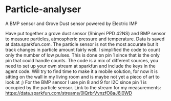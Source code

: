 # Particle-analyser
A BMP sensor and Grove Dust sensor powered by Electric IMP

Have put together a grove dust sensor (Shinyei PPD 42NS) and BMP sensor to measure particles, atmospheric pressure and temperature. Data is saved at data.sparkfun.com. The particle sensor is not the most accurate but it track changes in particle amount fairly well. I simplified the code to count only the number of low pulses. This is done on pin 1 since that is the only pin that could handle counts. The code is a mix of different sources, you need to set up your own stream at sparkfun and include the keys in the agent code. Will try to find time to make it a mobile solution, for now it is sitting on the wall in my living room and is maybe not yet a pieco of art to look at ;) For the BMP sensor I use pin 8 and 9 for I2C since pin 1 is occupied by the particle sensor. Link to the stream for my measurements: https://data.sparkfun.com/streams/0lQrbrVvnzfO8aJ6j0WD
